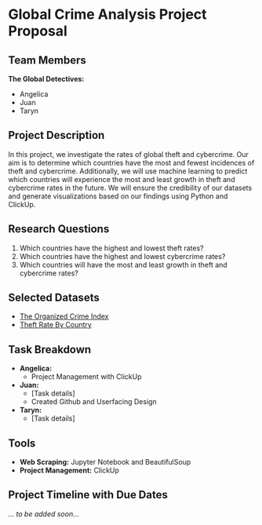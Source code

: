 # Global Crime Analysis Project Proposal

## Team Members
**The Global Detectives:**  
- Angelica
- Juan
- Taryn

## Project Description
In this project, we investigate the rates of global theft and cybercrime. Our aim is to determine which countries have the most and fewest incidences of theft and cybercrime. Additionally, we will use machine learning to predict which countries will experience the most and least growth in theft and cybercrime rates in the future. We will ensure the credibility of our datasets and generate visualizations based on our findings using Python and ClickUp.

## Research Questions
1. Which countries have the highest and lowest theft rates?
2. Which countries have the highest and lowest cybercrime rates?
3. Which countries will have the most and least growth in theft and cybercrime rates?

## Selected Datasets
- [The Organized Crime Index](https://ocindex.net/rankings?f=rankings&view=List)
- [Theft Rate By Country](https://www.theglobaleconomy.com/rankings/theft/)

## Task Breakdown
- **Angelica:**
  - Project Management with ClickUp
- **Juan:**
  - [Task details]
  - Created Github and Userfacing Design
- **Taryn:**
  - [Task details]

## Tools
- **Web Scraping:** Jupyter Notebook and BeautifulSoup
- **Project Management:** ClickUp

## Project Timeline with Due Dates
*… to be added soon…*
